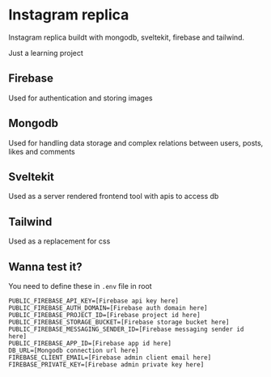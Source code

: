 # Instagram replica

Instagram replica buildt with mongodb, sveltekit, firebase and tailwind.

Just a learning project


## Firebase
Used for authentication and storing images

## Mongodb 
Used for handling data storage and complex relations between users, posts, likes and comments

## Sveltekit
Used as a server rendered frontend tool with apis to access db

## Tailwind
Used as a replacement for css


## Wanna test it?

You need to define these in `.env` file in root
```env
PUBLIC_FIREBASE_API_KEY=[Firebase api key here]
PUBLIC_FIREBASE_AUTH_DOMAIN=[Firebase auth domain here]
PUBLIC_FIREBASE_PROJECT_ID=[Firebase project id here]
PUBLIC_FIREBASE_STORAGE_BUCKET=[Firebase storage bucket here]
PUBLIC_FIREBASE_MESSAGING_SENDER_ID=[Firebase messaging sender id here]
PUBLIC_FIREBASE_APP_ID=[Firebase app id here]
DB_URL=[Mongodb connection url here]
FIREBASE_CLIENT_EMAIL=[Firebase admin client email here]
FIREBASE_PRIVATE_KEY=[Firebase admin private key here]
```
